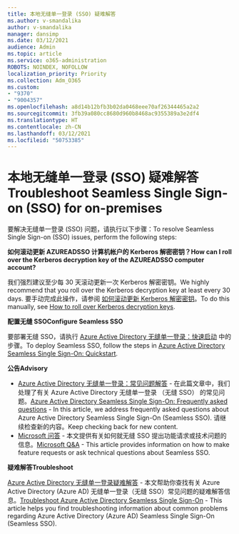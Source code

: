 ```yaml
---
title: 本地无缝单一登录 (SSO) 疑难解答
ms.author: v-smandalika
author: v-smandalika
manager: dansimp
ms.date: 03/12/2021
audience: Admin
ms.topic: article
ms.service: o365-administration
ROBOTS: NOINDEX, NOFOLLOW
localization_priority: Priority
ms.collection: Adm_O365
ms.custom:
- "9370"
- "9004357"
ms.openlocfilehash: a8d14b12bfb3b02da0468eee70af26344465a2a2
ms.sourcegitcommit: 3fb39a080cc8680d960b8468ac9355389a3e2df4
ms.translationtype: HT
ms.contentlocale: zh-CN
ms.lasthandoff: 03/12/2021
ms.locfileid: "50753385"
---
```

# <a name="troubleshoot-seamless-single-sign-on-sso-for-on-premises"></a><span data-ttu-id="95eaf-102">本地无缝单一登录 (SSO) 疑难解答</span><span class="sxs-lookup"><span data-stu-id="95eaf-102">Troubleshoot Seamless Single Sign-on (SSO) for on-premises</span></span>

<span data-ttu-id="95eaf-103">要解决无缝单一登录 (SSO) 问题，请执行以下步骤：</span><span class="sxs-lookup"><span data-stu-id="95eaf-103">To resolve Seamless Single Sign-on (SSO) issues, perform the following steps:</span></span>

<span data-ttu-id="95eaf-104">**如何滚动更新 AZUREADSSO 计算机帐户的 Kerberos 解密密钥？**</span><span class="sxs-lookup"><span data-stu-id="95eaf-104">**How can I roll over the Kerberos decryption key of the AZUREADSSO computer account?**</span></span>

<span data-ttu-id="95eaf-105">我们强烈建议至少每 30 天滚动更新一次 Kerberos 解密密钥。</span><span class="sxs-lookup"><span data-stu-id="95eaf-105">We highly recommend that you roll over the Kerberos decryption key at least every 30 days.</span></span> <span data-ttu-id="95eaf-106">要手动完成此操作，请参阅 [如何滚动更新 Kerberos 解密密钥](https://docs.microsoft.com/azure/active-directory/hybrid/how-to-connect-sso-faq#)。</span><span class="sxs-lookup"><span data-stu-id="95eaf-106">To do this manually, see [How to roll over Kerberos decryption keys](https://docs.microsoft.com/azure/active-directory/hybrid/how-to-connect-sso-faq#).</span></span>

<span data-ttu-id="95eaf-107">**配置无缝 SSO**</span><span class="sxs-lookup"><span data-stu-id="95eaf-107">**Configure Seamless SSO**</span></span>

<span data-ttu-id="95eaf-108">要部署无缝 SSO，请执行 [Azure Active Directory 无缝单一登录：快速启动](https://docs.microsoft.com/azure/active-directory/hybrid/how-to-connect-sso-quick-start#step-5-roll-over-keys) 中的步骤。</span><span class="sxs-lookup"><span data-stu-id="95eaf-108">To deploy Seamless SSO, follow the steps in [Azure Active Directory Seamless Single Sign-On: Quickstart](https://docs.microsoft.com/azure/active-directory/hybrid/how-to-connect-sso-quick-start#step-5-roll-over-keys).</span></span>

<span data-ttu-id="95eaf-109">**公告**</span><span class="sxs-lookup"><span data-stu-id="95eaf-109">**Advisory**</span></span>

- <span data-ttu-id="95eaf-110">[Azure Active Directory 无缝单一登录：常见问题解答](https://docs.microsoft.com/azure/active-directory/hybrid/how-to-connect-sso-faq) - 在此篇文章中，我们处理了有关 Azure Active Directory 无缝单一登录 （无缝 SSO） 的常见问题。</span><span class="sxs-lookup"><span data-stu-id="95eaf-110">[Azure Active Directory Seamless Single Sign-On: Frequently asked questions](https://docs.microsoft.com/azure/active-directory/hybrid/how-to-connect-sso-faq) - In this article, we address frequently asked questions about Azure Active Directory Seamless Single Sign-On (Seamless SSO).</span></span> <span data-ttu-id="95eaf-111">请继续检查新的内容。</span><span class="sxs-lookup"><span data-stu-id="95eaf-111">Keep checking back for new content.</span></span>
- <span data-ttu-id="95eaf-112">[Microsoft 问答](https://docs.microsoft.com/answers/topics/azure-ad-single-sign-on.html) - 本文提供有关如何就无缝 SSO 提出功能请求或技术问题的信息。</span><span class="sxs-lookup"><span data-stu-id="95eaf-112">[Microsoft Q&A](https://docs.microsoft.com/answers/topics/azure-ad-single-sign-on.html) - This article provides information on how to make feature requests or ask technical questions about Seamless SSO.</span></span>

<span data-ttu-id="95eaf-113">**疑难解答**</span><span class="sxs-lookup"><span data-stu-id="95eaf-113">**Troubleshoot**</span></span>

<span data-ttu-id="95eaf-114">[Azure Active Directory 无缝单一登录疑难解答](https://docs.microsoft.com/azure/active-directory/hybrid/tshoot-connect-sso) - 本文帮助你查找有关 Azure Active Directory (Azure AD) 无缝单一登录（无缝 SSO）常见问题的疑难解答信息。</span><span class="sxs-lookup"><span data-stu-id="95eaf-114">[Troubleshoot Azure Active Directory Seamless Single Sign-On](https://docs.microsoft.com/azure/active-directory/hybrid/tshoot-connect-sso) - This article helps you find troubleshooting information about common problems regarding Azure Active Directory (Azure AD) Seamless Single Sign-On (Seamless SSO).</span></span>







